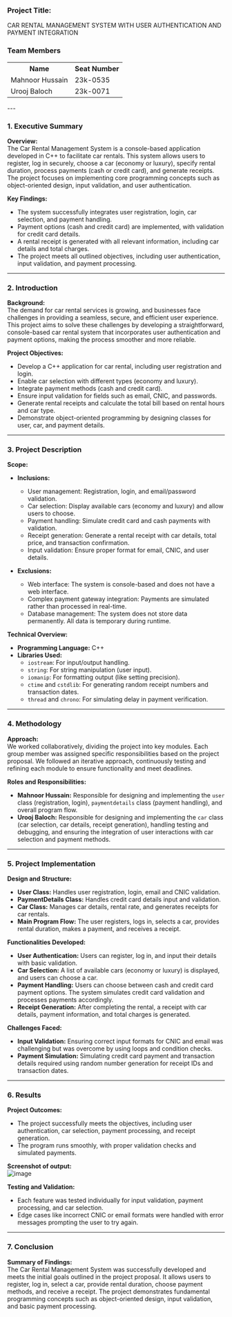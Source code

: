 ### Project Title:

CAR RENTAL MANAGEMENT SYSTEM WITH USER AUTHENTICATION AND PAYMENT INTEGRATION
### Team Members
<table>
<tr>
	<th>Name</th>
	<th>Seat Number</th>
</tr>
<tr>
	<td> Mahnoor Hussain </td>
	<td> 23k-0535</td>
</tr>
<tr>
	<td> Urooj Baloch </td>
	<td> 23k-0071 </td>
</tr>
</table>
---

### 1. **Executive Summary**

**Overview:**  
The Car Rental Management System is a console-based application developed in C++ to facilitate car rentals. This system allows users to register, log in securely, choose a car (economy or luxury), specify rental duration, process payments (cash or credit card), and generate receipts. The project focuses on implementing core programming concepts such as object-oriented design, input validation, and user authentication.

**Key Findings:**  
- The system successfully integrates user registration, login, car selection, and payment handling.
- Payment options (cash and credit card) are implemented, with validation for credit card details.
- A rental receipt is generated with all relevant information, including car details and total charges.
- The project meets all outlined objectives, including user authentication, input validation, and payment processing.

---

### 2. **Introduction**

**Background:**  
The demand for car rental services is growing, and businesses face challenges in providing a seamless, secure, and efficient user experience. This project aims to solve these challenges by developing a straightforward, console-based car rental system that incorporates user authentication and payment options, making the process smoother and more reliable.

**Project Objectives:**  
- Develop a C++ application for car rental, including user registration and login.
- Enable car selection with different types (economy and luxury).
- Integrate payment methods (cash and credit card).
- Ensure input validation for fields such as email, CNIC, and passwords.
- Generate rental receipts and calculate the total bill based on rental hours and car type.
- Demonstrate object-oriented programming by designing classes for user, car, and payment details.

---

### 3. **Project Description**

**Scope:**  
- **Inclusions:**  
  - User management: Registration, login, and email/password validation.  
  - Car selection: Display available cars (economy and luxury) and allow users to choose.  
  - Payment handling: Simulate credit card and cash payments with validation.  
  - Receipt generation: Generate a rental receipt with car details, total price, and transaction confirmation.  
  - Input validation: Ensure proper format for email, CNIC, and user details.  

- **Exclusions:**  
  - Web interface: The system is console-based and does not have a web interface.  
  - Complex payment gateway integration: Payments are simulated rather than processed in real-time.  
  - Database management: The system does not store data permanently. All data is temporary during runtime.

**Technical Overview:**  
- **Programming Language:** C++  
- **Libraries Used:**  
  - `iostream`: For input/output handling.  
  - `string`: For string manipulation (user input).  
  - `iomanip`: For formatting output (like setting precision).  
  - `ctime` and `cstdlib`: For generating random receipt numbers and transaction dates.  
  - `thread` and `chrono`: For simulating delay in payment verification.  

---

### 4. **Methodology**

**Approach:**  
We worked collaboratively, dividing the project into key modules. Each group member was assigned specific responsibilities based on the project proposal. We followed an iterative approach, continuously testing and refining each module to ensure functionality and meet deadlines.

**Roles and Responsibilities:**  
- **Mahnoor Hussain:** Responsible for designing and implementing the `user` class (registration, login), `paymentdetails` class (payment handling), and overall program flow.
- **Urooj Baloch:** Responsible for designing and implementing the `car` class (car selection, car details, receipt generation), handling testing and debugging, and ensuring the integration of user interactions with car selection and payment methods.

---

### 5. **Project Implementation**

**Design and Structure:**  
- **User Class:** Handles user registration, login, email and CNIC validation.  
- **PaymentDetails Class:** Handles credit card details input and validation.  
- **Car Class:** Manages car details, rental rate, and generates receipts for car rentals.  
- **Main Program Flow:** The user registers, logs in, selects a car, provides rental duration, makes a payment, and receives a receipt.  

**Functionalities Developed:**  
- **User Authentication:** Users can register, log in, and input their details with basic validation.  
- **Car Selection:** A list of available cars (economy or luxury) is displayed, and users can choose a car.  
- **Payment Handling:** Users can choose between cash and credit card payment options. The system simulates credit card validation and processes payments accordingly.  
- **Receipt Generation:** After completing the rental, a receipt with car details, payment information, and total charges is generated.  

**Challenges Faced:**  
- **Input Validation:** Ensuring correct input formats for CNIC and email was challenging but was overcome by using loops and condition checks.  
- **Payment Simulation:** Simulating credit card payment and transaction details required using random number generation for receipt IDs and transaction dates.  

---

### 6. **Results**

**Project Outcomes:**  
- The project successfully meets the objectives, including user authentication, car selection, payment processing, and receipt generation.  
- The program runs smoothly, with proper validation checks and simulated payments.  

**Screenshot of output:**  
![image](https://github.com/user-attachments/assets/2e77a3b4-c9a3-4769-8c0b-baf01aa95ba0)


**Testing and Validation:**  
- Each feature was tested individually for input validation, payment processing, and car selection.  
- Edge cases like incorrect CNIC or email formats were handled with error messages prompting the user to try again.

---

### 7. **Conclusion**

**Summary of Findings:**  
The Car Rental Management System was successfully developed and meets the initial goals outlined in the project proposal. It allows users to register, log in, select a car, provide rental duration, choose payment methods, and receive a receipt. The project demonstrates fundamental programming concepts such as object-oriented design, input validation, and basic payment processing.
